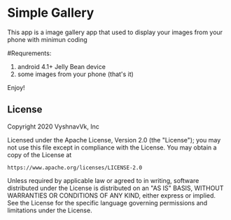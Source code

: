 # Simple Gallery

This app is a image gallery app that used to display your images from your phone with minimun coding 

#Requrements:
  1) android 4.1+ Jelly Bean device
  2) some images from your phone
  (that's it)
  

  Enjoy!
  
## License

Copyright 2020   VyshnavVk, Inc

Licensed under the Apache License, Version 2.0 (the "License");
you may not use this file except in compliance with the License.
You may obtain a copy of the License at

    https://www.apache.org/licenses/LICENSE-2.0

Unless required by applicable law or agreed to in writing, software
distributed under the License is distributed on an "AS IS" BASIS,
WITHOUT WARRANTIES OR CONDITIONS OF ANY KIND, either express or implied.
See the License for the specific language governing permissions and
limitations under the License.

